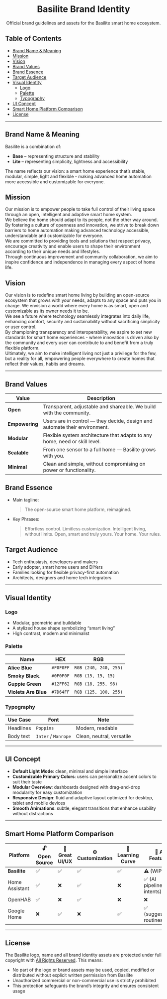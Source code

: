 <div align="center">
    <h1 align="center"> Basilite Brand Identity </h1>
    <p>Official brand guidelines and assets for the Basilite smart home ecosystem.</p>
</div>

## Table of Contents
- [Brand Name & Meaning](#brand-name--meaning)
- [Mission](#mission)
- [Vision](#vision)
- [Brand Values](#brand-values)
- [Brand Essence](#brand-essence)
- [Target Audience](#target-audience)
- [Visual Identity](#visual-identity)
  - [Logo](#logo)
  - [Palette](#palette)
  - [Typography](#typography)
- [UI Concept](#ui-concept)
- [Smart Home Platform Comparison](#smart-home-platform-comparison)
- [License](#license)

---

## Brand Name & Meaning
Basilite is a combination of:
- **Base** – representing structure and stability
- **Lite** – representing simplicity, lightness and accessibility

The name reflects our vision: a smart home experience that’s stable, modular, simple, light and flexible - making advanced home automation more accessible and customizable for everyone.


## Mission
Our mission is to empower people to take full control of their living space through an open, intelligent and adaptive smart home system.  
We believe the home should adapt to its people, not the other way around.  
By fostering a culture of openness and innovation, we strive to break down barriers to home automation making advanced technology accessible, understandable and customizable for everyone.  
We are committed to providing tools and solutions that respect privacy, encourage creativity and enable users to shape their environment according to their unique needs and lifestyles.  
Through continuous improvement and community collaboration, we aim to inspire confidence and independence in managing every aspect of home life.


## Vision
Our vision is to redefine smart home living by building an open-source ecosystem that grows with your needs, adapts to any space and puts you in charge.
We envision a world where every home is as smart, open and customizable as its owner needs it to be.  
We see a future where technology seamlessly integrates into daily life, enhancing comfort, security and sustainability without sacrificing simplicity or user control.  
By championing transparency and interoperability, we aspire to set new standards for smart home experiences - where innovation is driven also by the community and every user can contribute to and benefit from a truly flexible platform.  
Ultimately, we aim to make intelligent living not just a privilege for the few, but a reality for all, empowering people everywhere to create homes that reflect their values, habits and dreams.

---

## Brand Values
| Value          | Description                                                                 |
| -------------- | --------------------------------------------------------------------------- |
| **Open**       | Transparent, adjustable and shareable. We build with the community.         |
| **Empowering** | Users are in control — they decide, design and automate their environment.  |
| **Modular**    | Flexible system architecture that adapts to any home, need or skill level.  |
| **Scalable**   | From one sensor to a full home — Basilite grows with you.                   |
| **Minimal**    | Clean and simple, without compromising on power or functionality.           |


## Brand Essence
- Main tagline:
  > The open-source smart home platform, reimagined.
- Key Phrases:
  > Effortless control. Limitless customization.
  > Intelligent living, without limits.
  > Open, smart and truly yours.
  > Your home. Your rules.


## Target Audience
- Tech enthusiasts, developers and makers
- Early adopter, smart home users and DIYers
- Families looking for flexible privacy-first automation
- Architects, designers and home tech integrators

---

## Visual Identity

### Logo
- Modular, geometric and buildable
- A stylized house shape symbolizing “smart living”
- High contrast, modern and minimalist


### Palette
| Name                 | HEX       | RGB                   |
| -------------------- | --------- | --------------------- |
| **Alice Blue**       | `#F0F0FF` | `RGB (240, 240, 255)` |
| **Smoky Black**.     | `#0F0F0F` | `RGB (15, 15, 15)`    |
| **Guppie Green**     | `#12FF62` | `RGB (18, 255, 98)`   |
| **Violets Are Blue** | `#7D64FF` | `RGB (125, 100, 255)` |


### Typography
| Use Case  | Font                | Note                      |
| --------- | ------------------- | ------------------------- |
| Headlines | `Poppins`           | Modern, readable          |
| Body text | `Inter` / `Manrope` | Clean, neutral, versatile |

---

## UI Concept
- **Default Light Mode**: clean, minimal and simple interface
- **Customizable Primary Colors**: users can personalize accent colors to suit their taste
- **Modular Overview**: dashboards designed with drag-and-drop modularity for easy customization
- **Responsive Design**: fluid and adaptive layout optimized for desktop, tablet and mobile devices
- **Smooth Animations**: subtle, elegant transitions that enhance usability without distractions

---

## Smart Home Platform Comparison
| Platform       | 🔓 Open Source  | 🎨 Great UI/UX  | ⚙️ Customization  | 🧠 Learning Curve  | 🤖 AI Features             | 🎙️ Voice Assistant  | 📈 Scalable System |
| -------------- | -------------- | --------------  | ----------------- | ------------------ | ------------------------- | ------------------- | ------------------ |
| **Basilite**   | ✅              | ✅              | ✅                | ✅                 | ⚠️ (WIP)                   | ✅                  | ✅                 |
| Home Assistant | ✅              | ❌              | ✅                | ❌                 | ✅ (AI pipelines, intents) | ✅ (customizable)   | ✅                 |
| OpenHAB        | ✅              | ❌              | ✅                | ❌                 | ❌                         | ⚠️ (basic)          | ✅                 |
| Google Home    | ❌              | ✅              | ❌                | ✅                 | ✅ (suggestions, routines) | ✅ (native)         | ⚠️ (limited).      |

---

## License
The Basilite logo, name and all brand identity assets are protected under full copyright with [All Rights Reserved](LICENSE).
This means:
- No part of the logo or brand assets may be used, copied, modified or distributed without explicit written permission from Basilite
- Unauthorized commercial or non-commercial use is strictly prohibited
- This protection safeguards the brand’s integrity and ensures consistent usage